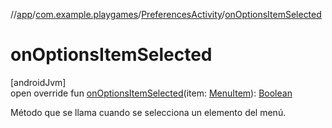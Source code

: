 //[app](../../../index.md)/[com.example.playgames](../index.md)/[PreferencesActivity](index.md)/[onOptionsItemSelected](on-options-item-selected.md)

# onOptionsItemSelected

[androidJvm]\
open override fun [onOptionsItemSelected](on-options-item-selected.md)(item: [MenuItem](https://developer.android.com/reference/kotlin/android/view/MenuItem.html)): [Boolean](https://kotlinlang.org/api/latest/jvm/stdlib/kotlin/-boolean/index.html)

Método que se llama cuando se selecciona un elemento del menú.
